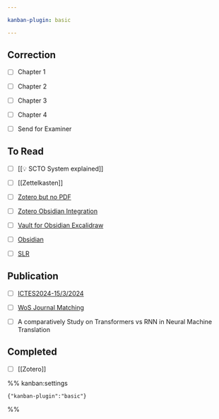 ```yaml
---

kanban-plugin: basic

---
```


## Correction

- [ ] Chapter 1
- [ ] Chapter 2
- [ ] Chapter 3
- [ ] Chapter 4
- [ ] Send for Examiner


## To Read

- [ ] [[💡 SCTO System explained]]
- [ ] [[Zettelkasten]]
- [ ] [Zotero but no PDF](https://forum.obsidian.md/t/zotero-but-no-pdfs-in-vault/74496)
- [ ] [Zotero Obsidian Integration](https://github.com/aprijunaidi/zotero_obsidian_integration)
- [ ] [Vault for Obsidian Excalidraw](https://github.com/Bowen-0x00/obsidian-excalidraw-example-vault)
- [ ] [Obsidian](https://youtu.be/LyOIvoHtRCM?si=FuxfIJ05hUH6gKd_)
- [ ] [SLR](https://drshahizan.gitbook.io/slr/)


## Publication

- [ ] [ICTES2024-15/3/2024](https://submit.confbay.com/conf/ictesicoseb2024)
- [ ] [WoS Journal Matching](https://mjl.clarivate.com/home)
- [ ] A comparatively Study on Transformers vs RNN in Neural Machine Translation


## Completed

- [ ] [[Zotero]]




%% kanban:settings
```
{"kanban-plugin":"basic"}
```
%%